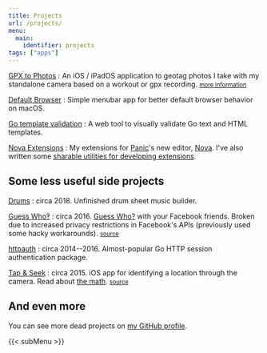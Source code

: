 ```yaml
---
title: Projects
url: /projects/
menu: 
  main:
    identifier: projects
tags: ["apps"]
---
```


[GPX to Photos](https://apps.apple.com/us/app/gpx-to-photos/id1403201208)
: An iOS / iPadOS application to geotag photos I take with my standalone camera based on a workout or gpx recording. <small>[more information](/gpx-to-photos)</small>

[Default Browser](https://defaultbrowser.app/)
: Simple menubar app for better default browser behavior on macOS.

[Go template validation](https://camlittle.com/go-template-validation)
: A web tool to visually validate Go text and HTML templates.

[Nova Extensions](https://extensions.panic.com/extensions/apexskier/)
: My extensions for [Panic](https://panic.com/)'s new editor, [Nova](https://nova.app/). I've also written some [sharable utilities for developing extensions](https://github.com/apexskier/nova-extension-utils).

## Some less useful side projects

[Drums](http://drums.camlittle.com)
: circa 2018. Unfinished drum sheet music builder.

[Guess Who‽](https://guesswho.website)
: circa 2016. [Guess Who?](https://en.wikipedia.org/wiki/Guess_Who%3F) with your Facebook friends. Broken due to increased privacy restrictions in Facebook's APIs (previously used some hacky workarounds). <small>[source](https://github.com/apexskier/guesswho)</small>

[httpauth](https://github.com/apexskier/httpauth)
: circa 2014--2016. Almost-popular Go HTTP session authentication package.

[Tap & Seek](https://itunes.apple.com/us/app/see-there-reverse-waypoint/id964698587?mt=8)
: circa 2015. iOS app for identifying a location through the camera. Read about [the math](https://github.com/apexskier/SeeThere). <small>[source](https://github.com/apexskier/SeeThere)</small>

## And even more

You can see more dead projects on [my GitHub profile](https://github.com/apexskier?tab=repositories&type=source).

{{< subMenu >}}
